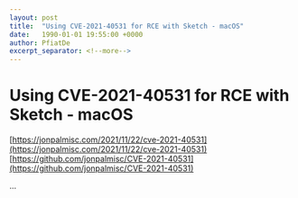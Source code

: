 ```yaml
---
layout: post
title:  "Using CVE-2021-40531 for RCE with Sketch - macOS"
date:   1990-01-01 19:55:00 +0000
author: PfiatDe
excerpt_separator: <!--more-->
---
```


# Using CVE-2021-40531 for RCE with Sketch - macOS
[https://jonpalmisc.com/2021/11/22/cve-2021-40531](https://jonpalmisc.com/2021/11/22/cve-2021-40531)
[https://github.com/jonpalmisc/CVE-2021-40531](https://github.com/jonpalmisc/CVE-2021-40531)

...
<!--more-->
